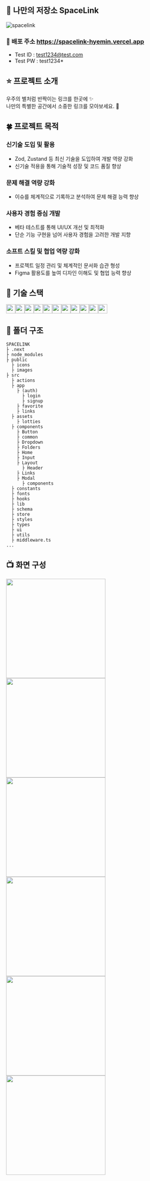## 🚀 나만의 저장소 SpaceLink

![spacelink](https://github.com/user-attachments/assets/8e9d90e1-2534-4483-898d-c14d6c249356)

### 🔗 배포 주소 https://spacelink-hyemin.vercel.app

- Test ID : test1234@test.com
- Test PW : test1234\*

## ⭐ 프로젝트 소개

우주의 별처럼 반짝이는 링크를 한곳에 ✨ <br /> 나만의 특별한 공간에서 소중한 링크를 모아보세요. 🚀

## 🍀 프로젝트 목적

### 신기술 도입 및 활용

- Zod, Zustand 등 최신 기술을 도입하여 개발 역량 강화
- 신기술 적용을 통해 기술적 성장 및 코드 품질 향상

### 문제 해결 역량 강화

- 이슈를 체계적으로 기록하고 분석하여 문제 해결 능력 향상

### 사용자 경험 중심 개발

- 베타 테스트를 통해 UI/UX 개선 및 최적화
- 단순 기능 구현을 넘어 사용자 경험을 고려한 개발 지향

### 소프트 스킬 및 협업 역량 강화

- 프로젝트 일정 관리 및 체계적인 문서화 습관 형성
- Figma 활용도를 높여 디자인 이해도 및 협업 능력 향상

## 🔨 기술 스택

<img src="https://img.shields.io/badge/next.js-000000?style=flat-square&logo=next.js&logoColor=white" height="25"/><img src="https://img.shields.io/badge/react-61DAFB?style=flat-square&logo=react&logoColor=black" height="25"/><img src="https://img.shields.io/badge/typescript-3178C6?style=flat-square&logo=typeScript&logoColor=white" height="25"/><img src="https://img.shields.io/badge/tailwindcss-06B6D4?style=flat-square&logo=tailwindcss&logoColor=white" height="25"/><img src="https://img.shields.io/badge/react hook form-FF6A7B?style=flat-square&logo=reacthookform&logoColor=white" height="25"/><img src="https://img.shields.io/badge/zod-3E67B1?style=flat-square&logo=zod&logoColor=white" height="25"/><img src="https://img.shields.io/badge/lottiefiles-00DDB3?style=flat-square&logo=lottiefiles&logoColor=white" height="25"/><img src="https://img.shields.io/badge/zustand-FA7D19?style=flat-square&logoColor=white" height="25"/><img src="https://img.shields.io/badge/react fullpage-76D04B?style=flat-square&logoColor=white" height="25"/><img src="https://img.shields.io/badge/react hot toast-66459B?style=flat-square&logoColor=white" height="25"/><img src="https://img.shields.io/badge/react icons-F01F7A?style=flat-square&logoColor=white" height="25"/>

## 📝 폴더 구조

```
SPACELINK
├ .next
├ node_modules
├ public
  ├ icons
  ├ images
├ src
  ├ actions
  ├ app
    ├ (auth)
      ├ login
      ├ signup
    ├ favorite
    ├ links
  ├ assets
    ├ lotties
  ├ components
    ├ Button
    ├ common
    ├ Dropdown
    ├ Folders
    ├ Home
    ├ Input
    ├ Layout
      ├ Header
    ├ Links
    ├ Modal
      ├ components
  ├ constants
  ├ fonts
  ├ hooks
  ├ lib
  ├ schema
  ├ store
  ├ styles
  ├ types
  ├ ui
  ├ utils
  ├ middleware.ts
...
```

## 📺 화면 구성

<img src="https://github.com/user-attachments/assets/197d9867-0cf3-4304-b67f-9a4cea50a584" width="270"/><img src="https://github.com/user-attachments/assets/0e385635-bb44-4763-ae58-e6504b6f00ec" width="270"/><img src="https://github.com/user-attachments/assets/0d5e6411-429e-41d6-98ac-b1cc9219af2b" width="270"/><img src="https://github.com/user-attachments/assets/7d8e920d-4d98-46c5-bb32-f3fc041b8404" width="270"/>
<img src="https://github.com/user-attachments/assets/a1d7a657-00e1-4019-86f7-63a6eb10fb42" width="270"/>
<img src="https://github.com/user-attachments/assets/2f38cef7-dee7-4528-8758-29224d809bad" width="270"/>

